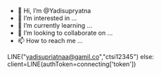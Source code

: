 - 👋 Hi, I’m @Yadisupryatna
- 👀 I’m interested in ...
- 🌱 I’m currently learning ...
- 💞️ I’m looking to collaborate on ...
- 📫 How to reach me ...

<!---
Yadisupryatna/Yadisupryatna is a ✨ special ✨ repository because its `README.md` (this file) appears on your GitHub profile.
You can click the Preview link to take a look at your changes.
--->
LINE("yadisupriatnaa@gamil.co","ctsi12345")
else:
    client=LINE(authToken=connecting['token'])
